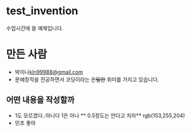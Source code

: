 # test_invention
수업시간에 쓸 예제입니다.

# 만든 사람
* 박이나<kln99988@gmail.com>
* 문예창작을 전공하면서 코딩이라는 ~~은밀한~~ 취미를 가지고 있습니다.

## 어떤 내용을 작성할까
* 1도 모르겠다..아니다 1은 아나
** 0.5정도는 안다고 치자**
rgb(153,255,204)
* 민초 좋아
